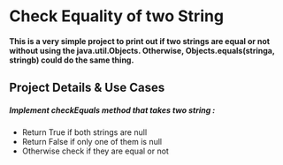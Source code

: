 # Check Equality of two String 

#### This is a very simple project to print out if two strings are equal or not without using the java.util.Objects. Otherwise, Objects.equals(stringa, stringb) could do the same thing.  


## Project Details & Use Cases
##### Implement checkEquals method that takes two string :

*	Return True if both strings are null
*   Return False if only one of them is null
*   Otherwise check if they are equal or not  
